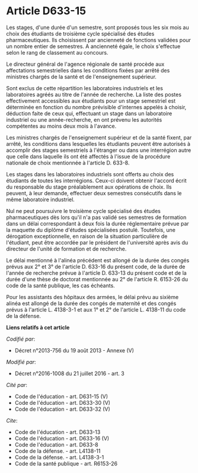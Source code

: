 # Article D633-15

Les stages, d'une durée d'un semestre, sont proposés tous les six mois au choix des étudiants de troisième cycle spécialisé
des études pharmaceutiques. Ils choisissent par ancienneté de fonctions validées pour un nombre entier de semestres. A
ancienneté égale, le choix s'effectue selon le rang de classement au concours. 

Le directeur général de l'agence régionale de santé procède aux affectations semestrielles dans les conditions fixées par
arrêté des ministres chargés de la santé et de l'enseignement supérieur. 

Sont exclus de cette répartition les laboratoires industriels et les laboratoires agréés au titre de l'année de recherche. La
liste des postes effectivement accessibles aux étudiants pour un stage semestriel est déterminée en fonction du nombre
prévisible d'internes appelés à choisir, déduction faite de ceux qui, effectuant un stage dans un laboratoire industriel ou
une année-recherche, en ont prévenu les autorités compétentes au moins deux mois à l'avance. 

Les ministres chargés de l'enseignement supérieur et de la santé fixent, par arrêté, les conditions dans lesquelles les
étudiants peuvent être autorisés à accomplir des stages semestriels à l'étranger ou dans une interrégion autre que celle dans
laquelle ils ont été affectés à l'issue de la procédure nationale de choix mentionnée à l'article D. 633-8. 

Les stages dans les laboratoires industriels sont offerts au choix des étudiants de toutes les interrégions. Ceux-ci doivent
obtenir l'accord écrit du responsable du stage préalablement aux opérations de choix. Ils peuvent, à leur demande, effectuer
deux semestres consécutifs dans le même laboratoire industriel. 

Nul ne peut poursuivre le troisième cycle spécialisé des études pharmaceutiques dès lors qu'il n'a pas validé ses semestres
de formation dans un délai correspondant à deux fois la durée réglementaire prévue par la maquette du diplôme d'études
spécialisées postulé. Toutefois, une dérogation exceptionnelle, en raison de la situation particulière de l'étudiant, peut
être accordée par le président de l'université après avis du directeur de l'unité de formation et de recherche. 

Le délai mentionné à l'alinéa précédent est allongé de la durée des congés prévus aux 2° et 3° de l'article D. 633-16 du
présent code, de la durée de l'année de recherche prévue à l'article D. 633-13 du présent code et de la durée d'une thèse de
doctorat mentionnée au 2° de l'article R. 6153-26 du code de la santé publique, les cas échéants. 

Pour les assistants des hôpitaux des armées, le délai prévu au sixième alinéa est allongé de la durée des congés de maternité
et des congés prévus à l'article L. 4138-3-1 et aux 1° et 2° de l'article L. 4138-11 du code de la défense.

**Liens relatifs à cet article**

_Codifié par_:

  - Décret n°2013-756 du 19 août 2013 -  Annexe (V)

_Modifié par_:

  - Décret n°2016-1008 du 21 juillet 2016 - art. 3

_Cité par_:

  - Code de l'éducation - art. D631-15 (V)
  - Code de l'éducation - art. D633-30 (V)
  - Code de l'éducation - art. D633-32 (V)

_Cite_:

  - Code de l'éducation - art. D633-13
  - Code de l'éducation - art. D633-16 (V)
  - Code de l'éducation - art. D633-8
  - Code de la défense. - art. L4138-11
  - Code de la défense. - art. L4138-3-1
  - Code de la santé publique - art. R6153-26
